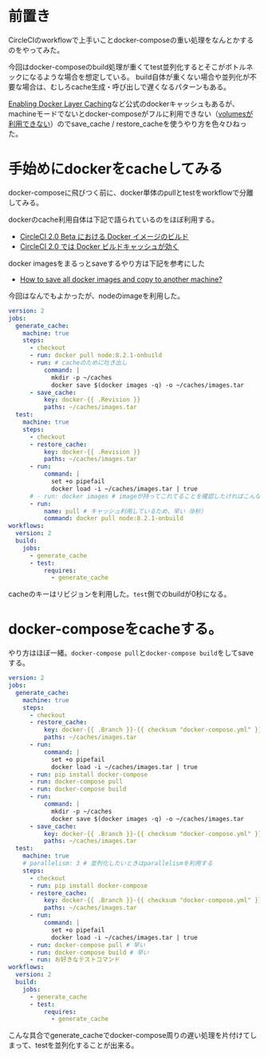 
# 前置き
CircleCIのworkflowで上手いことdocker-composeの重い処理をなんとかするのをやってみた。

今回はdocker-composeのbuild処理が重くてtest並列化するとそこがボトルネックになるような場合を想定している。
build自体が重くない場合や並列化が不要な場合は、むしろcache生成・呼び出しで遅くなるパターンもある。

[Enabling Docker Layer Caching](https://circleci.com/docs/2.0/docker-layer-caching/)など公式のdockerキャッシュもあるが、machineモードでないとdocker-composeがフルに利用できない（[volumesが利用できない](https://circleci.com/docs/2.0/docker-compose/)）のでsave_cache / restore_cacheを使うやり方を色々ひねった。

# 手始めにdockerをcacheしてみる

docker-composeに飛びつく前に、docker単体のpullとtestをworkflowで分離してみる。

dockerのcache利用自体は下記で語られているのをほぼ利用する。

* [CircleCI 2.0 Beta における Docker イメージのビルド](http://lambdar.hatenablog.com/entry/2017/04/18/084900)
* [CircleCI 2.0 では Docker ビルドキャッシュが効く](http://qiita.com/na-o-ys/items/7e7a7e4cde378fc54b32)

docker imagesをまるっとsaveするやり方は下記を参考にした

* [How to save all docker images and copy to another machine?](https://stackoverflow.com/questions/35575674/how-to-save-all-docker-images-and-copy-to-another-machine)

今回はなんでもよかったが、nodeのimageを利用した。

```circle.yml
version: 2
jobs:
  generate_cache:
    machine: true
    steps:
      - checkout
      - run: docker pull node:8.2.1-onbuild
      - run: # cacheのために吐き出し
          command: |
            mkdir -p ~/caches
            docker save $(docker images -q) -o ~/caches/images.tar
      - save_cache:
          key: docker-{{ .Revision }}
          paths: ~/caches/images.tar
  test:
    machine: true
    steps:
      - checkout
      - restore_cache:
          key: docker-{{ .Revision }}
          paths: ~/caches/images.tar
      - run:
          command: |
            set +o pipefail
            docker load -i ~/caches/images.tar | true
      # - run: docker images # imageが持ってこれてることを確認したければこんなコマンドを差し込む
      - run:
          name: pull # キャッシュ利用しているため、早い（0秒）
          command: docker pull node:8.2.1-onbuild
workflows:
  version: 2
  build:
    jobs:
      - generate_cache
      - test:
          requires:
            - generate_cache
```

cacheのキーはリビジョンを利用した。`test`側でのbuildが0秒になる。

# docker-composeをcacheする。

やり方はほぼ一緒。`docker-compose pull`と`docker-compose build`をしてsaveする。

```circle.yml
version: 2
jobs:
  generate_cache:
    machine: true
    steps:
      - checkout
      - restore_cache:
          key: docker-{{ .Branch }}-{{ checksum "docker-compose.yml" }}-{{ checksum "Dockerfile" }}
          paths: ~/caches/images.tar
      - run:
          command: |
            set +o pipefail
            docker load -i ~/caches/images.tar | true
      - run: pip install docker-compose
      - run: docker-compose pull
      - run: docker-compose build
      - run:
          command: |
            mkdir -p ~/caches
            docker save $(docker images -q) -o ~/caches/images.tar
      - save_cache:
          key: docker-{{ .Branch }}-{{ checksum "docker-compose.yml" }}-{{ checksum "Dockerfile" }}
          paths: ~/caches/images.tar
  test:
    machine: true
    # parallelism: 3 # 並列化したいときはparallelismを利用する
    steps:
      - checkout
      - run: pip install docker-compose
      - restore_cache:
          key: docker-{{ .Branch }}-{{ checksum "docker-compose.yml" }}-{{ checksum "Dockerfile" }}
          paths: ~/caches/images.tar
      - run:
          command: |
            set +o pipefail
            docker load -i ~/caches/images.tar | true
      - run: docker-compose pull # 早い
      - run: docker-compose build # 早い
      - run: お好きなテストコマンド
workflows:
  version: 2
  build:
    jobs:
      - generate_cache
      - test:
          requires:
            - generate_cache
```

こんな具合でgenerate_cacheでdocker-compose周りの遅い処理を片付けてしまって、testを並列化することが出来る。


